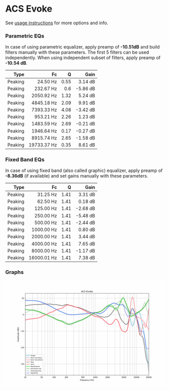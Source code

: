 # ACS Evoke
See [usage instructions](https://github.com/jaakkopasanen/AutoEq#usage) for more options and info.

### Parametric EQs
In case of using parametric equalizer, apply preamp of **-10.51dB** and build filters manually
with these parameters. The first 5 filters can be used independently.
When using independent subset of filters, apply preamp of **-10.54 dB**.

| Type    | Fc          |    Q | Gain     |
|--------:|------------:|-----:|---------:|
| Peaking | 24.50 Hz    | 0.55 | 3.14 dB  |
| Peaking | 232.67 Hz   | 0.6  | -5.86 dB |
| Peaking | 2050.92 Hz  | 1.32 | 5.24 dB  |
| Peaking | 4845.18 Hz  | 2.09 | 9.91 dB  |
| Peaking | 7393.33 Hz  | 4.08 | -3.42 dB |
| Peaking | 953.21 Hz   | 2.26 | 1.23 dB  |
| Peaking | 1483.59 Hz  | 2.69 | -0.21 dB |
| Peaking | 1946.64 Hz  | 0.17 | -0.27 dB |
| Peaking | 8915.74 Hz  | 2.65 | -1.58 dB |
| Peaking | 19733.37 Hz | 0.35 | 8.61 dB  |

### Fixed Band EQs
In case of using fixed band (also called graphic) equalizer, apply preamp of **-8.36dB**
(if available) and set gains manually with these parameters.

| Type    | Fc          |    Q | Gain     |
|--------:|------------:|-----:|---------:|
| Peaking | 31.25 Hz    | 1.41 | 3.31 dB  |
| Peaking | 62.50 Hz    | 1.41 | 0.18 dB  |
| Peaking | 125.00 Hz   | 1.41 | -2.68 dB |
| Peaking | 250.00 Hz   | 1.41 | -5.48 dB |
| Peaking | 500.00 Hz   | 1.41 | -2.44 dB |
| Peaking | 1000.00 Hz  | 1.41 | 0.80 dB  |
| Peaking | 2000.00 Hz  | 1.41 | 3.44 dB  |
| Peaking | 4000.00 Hz  | 1.41 | 7.65 dB  |
| Peaking | 8000.00 Hz  | 1.41 | -1.17 dB |
| Peaking | 16000.01 Hz | 1.41 | 7.38 dB  |

### Graphs
![](./ACS%20Evoke.png)
